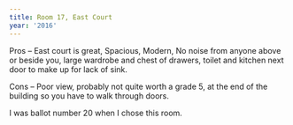 ```yaml
---
title: Room 17, East Court
year: '2016'
---
```


Pros – East court is great, Spacious, Modern, No noise from anyone above or beside you, large wardrobe and chest of drawers, toilet and kitchen next door to make up for lack of sink.

Cons – Poor view, probably not quite worth a grade 5, at the end of the building so you have to walk through doors.

I was ballot number 20 when I chose this room.